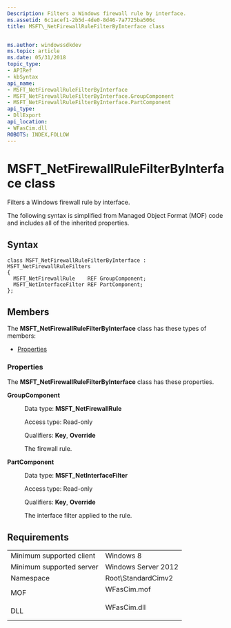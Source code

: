 ```yaml
---
Description: Filters a Windows firewall rule by interface.
ms.assetid: 6c1acef1-2b5d-4de0-8d46-7a7725ba506c
title: MSFT\_NetFirewallRuleFilterByInterface class


ms.author: windowssdkdev
ms.topic: article
ms.date: 05/31/2018
topic_type: 
- APIRef
- kbSyntax
api_name: 
- MSFT_NetFirewallRuleFilterByInterface
- MSFT_NetFirewallRuleFilterByInterface.GroupComponent
- MSFT_NetFirewallRuleFilterByInterface.PartComponent
api_type: 
- DllExport
api_location: 
- WFasCim.dll
ROBOTS: INDEX,FOLLOW
---
```


# MSFT\_NetFirewallRuleFilterByInterface class

Filters a Windows firewall rule by interface.

The following syntax is simplified from Managed Object Format (MOF) code and includes all of the inherited properties.

## Syntax

``` syntax
class MSFT_NetFirewallRuleFilterByInterface : MSFT_NetFirewallRuleFilters
{
  MSFT_NetFirewallRule    REF GroupComponent;
  MSFT_NetInterfaceFilter REF PartComponent;
};
```

## Members

The **MSFT\_NetFirewallRuleFilterByInterface** class has these types of members:

-   [Properties](#properties)

### Properties

The **MSFT\_NetFirewallRuleFilterByInterface** class has these properties.

<dl> <dt>

**GroupComponent**
</dt> <dd> <dl> <dt>

Data type: **MSFT\_NetFirewallRule**
</dt> <dt>

Access type: Read-only
</dt> <dt>

Qualifiers: **Key**, **Override**
</dt> </dl>

The firewall rule.

</dd> <dt>

**PartComponent**
</dt> <dd> <dl> <dt>

Data type: **MSFT\_NetInterfaceFilter**
</dt> <dt>

Access type: Read-only
</dt> <dt>

Qualifiers: **Key**, **Override**
</dt> </dl>

The interface filter applied to the rule.

</dd> </dl>

## Requirements



|                                     |                                                                                        |
|-------------------------------------|----------------------------------------------------------------------------------------|
| Minimum supported client<br/> | Windows 8<br/>                                                                   |
| Minimum supported server<br/> | Windows Server 2012<br/>                                                         |
| Namespace<br/>                | Root\\StandardCimv2<br/>                                                         |
| MOF<br/>                      | <dl> <dt>WFasCim.mof</dt> </dl> |
| DLL<br/>                      | <dl> <dt>WFasCim.dll</dt> </dl> |



 

 




